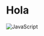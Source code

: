 # Hola 
![JavaScript](https://img.shields.io/badge/javascript-%23323330.svg?style=for-the-badge&logo=javascript&logoColor=%23F7DF1E)